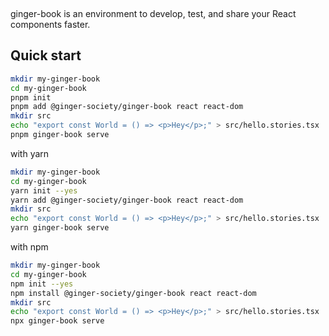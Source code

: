 <p align="center">
</p>
<br/>

ginger-book is an environment to develop, test, and share your React components faster.

## Quick start

```bash
mkdir my-ginger-book
cd my-ginger-book
pnpm init
pnpm add @ginger-society/ginger-book react react-dom
mkdir src
echo "export const World = () => <p>Hey</p>;" > src/hello.stories.tsx
pnpm ginger-book serve
```

with yarn

```bash
mkdir my-ginger-book
cd my-ginger-book
yarn init --yes
yarn add @ginger-society/ginger-book react react-dom
mkdir src
echo "export const World = () => <p>Hey</p>;" > src/hello.stories.tsx
yarn ginger-book serve
```

with npm

```bash
mkdir my-ginger-book
cd my-ginger-book
npm init --yes
npm install @ginger-society/ginger-book react react-dom
mkdir src
echo "export const World = () => <p>Hey</p>;" > src/hello.stories.tsx
npx ginger-book serve
```
